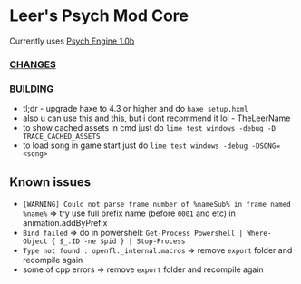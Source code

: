 # Leer's Psych Mod Core
Currently uses [Psych Engine 1.0b](https://github.com/ShadowMario/FNF-PsychEngine/tree/1f15374)

### [CHANGES](setup/changes.md)
### [BUILDING](setup/building.md)
- tl;dr - upgrade haxe to 4.3 or higher and do `haxe setup.hxml`
- also u can use [this](COMPILE%20[DEV].bat) and [this](PE7.bat), but i dont recommend it lol - TheLeerName
- to show cached assets in cmd just do `lime test windows -debug -D TRACE_CACHED_ASSETS`
- to load song in game start just do `lime test windows -debug -DSONG=<song>`

## Known issues
- `[WARNING] Could not parse frame number of %nameSub% in frame named %name%` => try use full prefix name (before `0001` and etc) in animation.addByPrefix
- `Bind failed` => do in powershell: `Get-Process Powershell | Where-Object { $_.ID -ne $pid } | Stop-Process`
- `Type not found : openfl._internal.macros` => remove `export` folder and recompile again
- some of cpp errors => remove `export` folder and recompile again